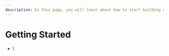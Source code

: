 ```yaml
---
description: In this page, you will learn about how to start building on Sonic.
---
```


# Getting Started



* \
